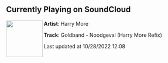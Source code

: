 ## Currently Playing on SoundCloud

[<img align="left" width="100" src="https://i1.sndcdn.com/artworks-3ekmoOdu1WHTsRDd-SmxiJQ-t500x500.jpg">](https://soundcloud.com/djharrymore/noodgeval-harry-more-refix)

**Artist**: Harry More 

**Track**: Goldband - Noodgeval (Harry More Refix)

Last updated at 10/28/2022 12:08
